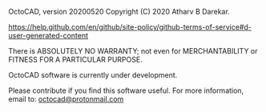 OctoCAD, version 20200520
Copyright (C) 2020 Atharv B Darekar.

https://help.github.com/en/github/site-policy/github-terms-of-service#d-user-generated-content

There is ABSOLUTELY NO WARRANTY; not even for MERCHANTABILITY or
FITNESS FOR A PARTICULAR PURPOSE.

OctoCAD software is currently under development.

Please contribute if you find this software useful.
For more information, email to: octocad@protonmail.com
